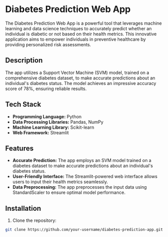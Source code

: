 # Diabetes Prediction Web App

The Diabetes Prediction Web App is a powerful tool that leverages machine learning and data science techniques to accurately predict whether an individual is diabetic or not based on their health metrics. This innovative application aims to empower individuals in preventive healthcare by providing personalized risk assessments.

## Description

The app utilizes a Support Vector Machine (SVM) model, trained on a comprehensive diabetes dataset, to make accurate predictions about an individual's diabetes status. The model achieves an impressive accuracy score of 78%, ensuring reliable results.

## Tech Stack

- **Programming Language:** Python
- **Data Processing Libraries:** Pandas, NumPy
- **Machine Learning Library:** Scikit-learn
- **Web Framework:** Streamlit

## Features

- **Accurate Prediction:** The app employs an SVM model trained on a diabetes dataset to make accurate predictions about an individual's diabetes status.
- **User-Friendly Interface:** The Streamlit-powered web interface allows users to input their health metrics seamlessly.
- **Data Preprocessing:** The app preprocesses the input data using StandardScaler to ensure optimal model performance.

## Installation

1. Clone the repository:

```bash
git clone https://github.com/your-username/diabetes-prediction-app.git

